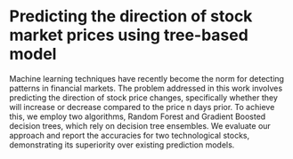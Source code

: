 # Predicting the direction of stock market prices using tree-based model

Machine learning techniques have recently become the norm for detecting patterns in financial markets.
The problem addressed in this work involves predicting the direction of stock price changes, specifically whether they will increase or decrease compared to the price n days prior.
To achieve this, we employ two algorithms, Random Forest and Gradient Boosted decision trees, which rely on decision tree ensembles. We
evaluate our approach and report the accuracies for two technological stocks, demonstrating its superiority over existing prediction models.